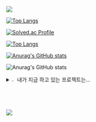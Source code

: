 
<img src="https://capsule-render.vercel.app/api?type=waving&color=260C73&height=500&section=header&text=ReadMe&fontSize=60"/>

[![Top Langs](https://github-readme-stats.vercel.app/api/top-langs/?username=wntjd7892)](https://github.com/anuraghazra/github-readme-stats)

[![Solved.ac Profile](http://mazassumnida.wtf/api/v2/generate_badge?boj=wntjd7892)](https://solved.ac/wntjd7892/)

[![Top Langs](https://github-readme-stats.vercel.app/api/top-langs/?username=wntjd7892)](https://github.com/anuraghazra/github-readme-stats)

[![Anurag's GitHub stats](https://github-readme-stats.vercel.app/api?username=wntjd7892)](https://github.com/anuraghazra/github-readme-stats)

![Anurag's GitHub stats](https://github-readme-stats.vercel.app/api?username=wntjd7892&hide=contribs,prs&show_icons=true&theme=graywhite)


<details>
<summary>
  <img src="https://raw.githubusercontent.com/Tarikul-Islam-Anik/Animated-Fluent-Emojis/master/Emojis/Hand%20gestures/Eyes.png" alt="Eyes" width="2%" /> 내가 지금 하고 있는 프로젝트는...
</summary>
   <br>
  
![js](https://img.shields.io/badge/JavaScript-F7DF1E?style=for-the-badge&logo=JavaScript&logoColor=white) ![html](https://img.shields.io/badge/HTML5-E34F26?style=for-the-badge&logo=html5&logoColor=white) ![css](https://img.shields.io/badge/CSS-239120?&style=for-the-badge&logo=css3&logoColor=white) ![react](https://img.shields.io/badge/React-20232A?style=for-the-badge&logo=react&logoColor=61DAFB)  
![MySQL](https://img.shields.io/badge/mysql-%2300f.svg?style=for-the-badge&logo=mysql&logoColor=white) ![java](https://img.shields.io/badge/Java-ED8B00?style=for-the-badge&logo=openjdk&logoColor=white) ![c](https://img.shields.io/badge/C-00599C?style=for-the-badge&logo=c&logoColor=white) ![python](https://img.shields.io/badge/Python-14354C?style=for-the-badge&logo=python&logoColor=white) ![kotlin](https://img.shields.io/badge/Kotlin-0095D5?&style=for-the-badge&logo=kotlin&logoColor=white) ![spring](https://img.shields.io/badge/Spring-6DB33F?style=for-the-badge&logo=spring&logoColor=white) 

</details>


<img src="https://capsule-render.vercel.app/api?type=waving&color=260C73&height=500&section=footer&text=Finish&fontSize=50"/>
